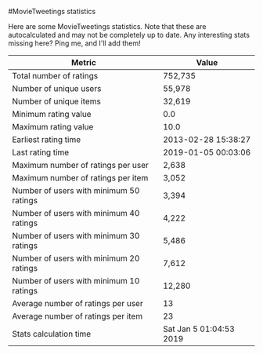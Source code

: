 #MovieTweetings statistics

Here are some MovieTweetings statistics. Note that these are autocalculated and may not be completely up to date. Any interesting stats missing here? Ping me, and I'll add them!

Metric | Value
--- | ---
Total number of ratings                 | 752,735
Number of unique users                  | 55,978
Number of unique items                  | 32,619
Minimum rating value                    | 0.0
Maximum rating value                    | 10.0
Earliest rating time                    | 2013-02-28 15:38:27
Last rating time                        | 2019-01-05 00:03:06
Maximum number of ratings per user      | 2,638
Maximum number of ratings per item      | 3,052
Number of users with minimum 50 ratings | 3,394
Number of users with minimum 40 ratings | 4,222
Number of users with minimum 30 ratings | 5,486
Number of users with minimum 20 ratings | 7,612
Number of users with minimum 10 ratings | 12,280
Average number of ratings per user      | 13
Average number of ratings per item      | 23
Stats calculation time                  | Sat Jan  5 01:04:53 2019

